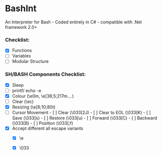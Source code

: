 # BashInt
An Interpreter for Bash - Coded entirely in C# - compatible with .Net framework 2.0+

### Checklist:
- [x] Functions
- [ ] Variables
- [ ] Modular Structure

### SH/BASH Components Checklist:

- [x] Sleep
- [ ] printf/ echo -e
 - [x] Colour (\e0m, \e[38;5;217m....)
 - [ ] Clear (\ec)
 - [x] Resizing (\e[8;10;80t)
 - [ ] Cursor Movement
       - [ ] Clear (\033[2J)
       - [ ] Clear to EOL (\033[K)
       - [ ] Save (\033[s)
       - [ ] Restore (\033[u)
       - [ ] Forward (\033[<N>C)
       - [ ] Backward (\033[<N>B)
       - [ ] Position (\033[<L>;<C>f)
 - [x] Accept different all escape variants
    - [x] \e
    - [x] \033
  
